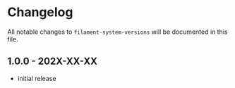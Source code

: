 # Changelog

All notable changes to `filament-system-versions` will be documented in this file.

## 1.0.0 - 202X-XX-XX

- initial release
